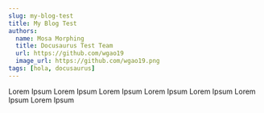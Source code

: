 ```yaml
---
slug: my-blog-test
title: My Blog Test
authors:
  name: Mosa Morphing
  title: Docusaurus Test Team
  url: https://github.com/wgao19
  image_url: https://github.com/wgao19.png
tags: [hola, docusaurus]
---
```



Lorem Ipsum 
Lorem Ipsum 
Lorem Ipsum 
Lorem Ipsum 
Lorem Ipsum 
Lorem Ipsum 
Lorem Ipsum 